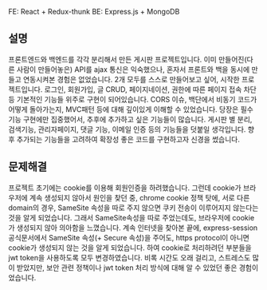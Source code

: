 FE: React + Redux-thunk
BE: Express.js + MongoDB

## 설명
프론트엔드와 백엔드를 각각 분리해서 만든 게시판 프로젝트입니다.
이미 만들어진(다른 사람이 만들어놓은) API를 ajax 통신은 익숙했으나, 혼자서 프론트와 백을 동시에 만들고 연동시켜본 경험은 없었습니다. 2개 모두를 스스로 만들어보고 싶어, 시작한 프로젝트입니다.
로그인, 회원가입, 글 CRUD, 페이지네이션, 권한에 따른 페이지 접속 차단 등 기본적인 기능들 위주로 구현이 되어있습니다.
CORS 이슈, 백단에서 비동기 코드가 어떻게 돌아가는지, MVC패턴 등에 대해 깊이있게 이해할 수 있었습니다.
당장은 필수기능 구현에만 집중했어서, 추후에 추가하고 싶은 기능들이 많습니다.
게시판 별 분리, 검색기능, 관리자페이지, 댓글 기능, 이메일 인증 등의 기능들을 덧붙일 생각입니다.
향후 추가되는 기능들을 고려하여 확장성 좋은 코드를 구현하고자 신경을 썼습니다.

## 문제해결
프로젝트 초기에는 cookie를 이용해 회원인증을 하려했습니다.
그런데 cookie가 브라우저에 계속 생성되지 않아서 원인을 찾던 중, chrome cookie 정책 탓에, 서로 다른 domain의 경우, SameSite 속성을 따로 주지 않으면 쿠키 전송이 이루어지지 않는다는 것을 알게 되었습니다.
그래서 SameSite속성을 따로 주었는데도, 브라우저에 cookie가 생성되지 않아 의아함을 느꼈습니다.
계속 인터넷을 찾아본 끝에, express-session 공식문서에서 SameSite 속성(+ Secure 속성)을 주어도, https protocol이 아니면 cookie가 생성되지 않는 것을 알게 되었습니다.
하여 cookie로 처리하려던 부분들을 jwt token을 사용하도록 모두 변경하였습니다.
비록 시간도 오래 걸리고, 스트레스도 많이 받았지만, 보안 관련 정책이나 jwt token 처리 방식에 대해 알 수 있었던 좋은 경험이었습니다.
